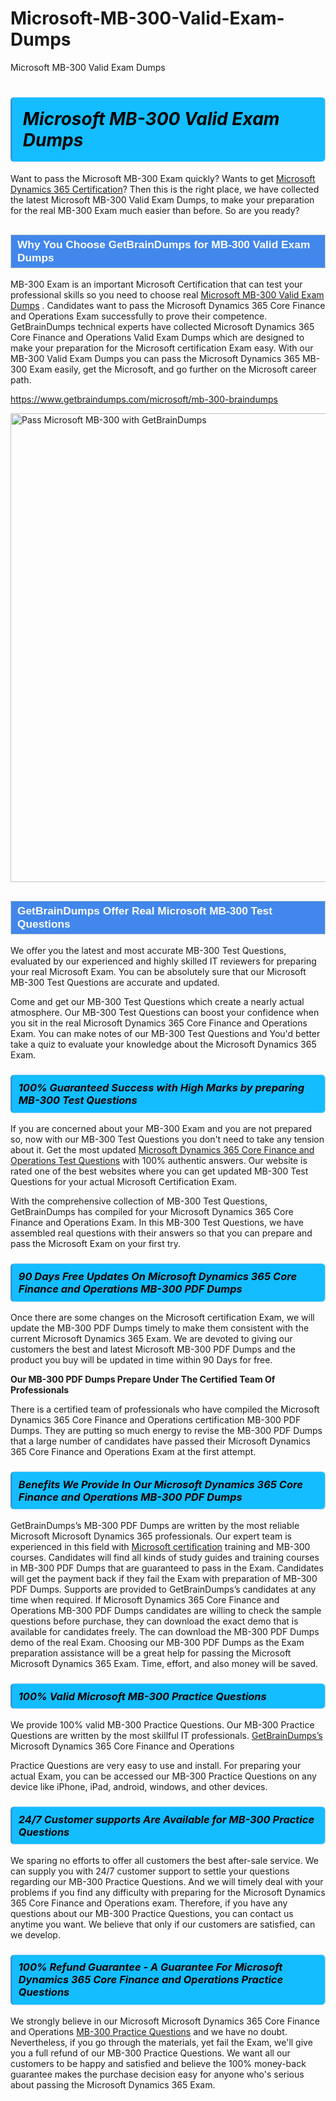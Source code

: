 # Microsoft-MB-300-Valid-Exam-Dumps
Microsoft MB-300 Valid Exam Dumps
<h1><strong><span style="display: block; color: #000000; background: #14BDFF; border: 0.5px solid #AED6F1; border-left: 3px solid #3498DB; padding: .6em; border-radius: 6px;">                     <em>Microsoft MB-300 <span class="exam_variation">Valid Exam Dumps</span> </em>                </span></strong>            </h1>                        <p>Want to pass the Microsoft MB-300 Exam quickly? Wants to get <a href="https://www.getbraindumps.com/microsoft/microsoft-dynamics-365-braindumps.html">Microsoft Dynamics 365 Certification</a>?  Then this is the right place, we have collected the             latest Microsoft MB-300 <span class="exam_variation">Valid Exam Dumps</span>, to make your preparation for the real MB-300 Exam much easier than before. So are you ready?</p>                        <h2 style="background: #4287ec; border: 1px solid #cccccc; padding: 5px 10px;">                <span style="color: #ffffff;">                    <span style="font-size: 11pt;">                        <span style="line-height: normal;">                            <span style="font-family: Calibri,sans-serif;">                                <strong>                                    <span style="font-size: 13.0pt;">Why You Choose GetBrainDumps for MB-300 <span class="exam_variation">Valid Exam Dumps</span></span>                                </strong>                            </span>                        </span>                    </span>                </span>            </h2>                        <p>MB-300 Exam is an important Microsoft Certification that can test your professional skills so you need to choose real <a href="https://www.getbraindumps.com/microsoft/mb-300-braindumps">Microsoft MB-300 <span class="exam_variation">Valid Exam Dumps</span></a> .             Candidates want to pass the Microsoft Dynamics 365 Core Finance and Operations Exam successfully to prove their competence. GetBrainDumps technical experts             have collected Microsoft Dynamics 365 Core Finance and Operations <span class="exam_variation">Valid Exam Dumps</span> which are designed to make your preparation for the Microsoft certification Exam easy. With our             MB-300 <span class="exam_variation">Valid Exam Dumps</span> you can pass the Microsoft Dynamics 365 MB-300 Exam easily, get the Microsoft, and go further on the Microsoft career path.</p>                        <p><a href="https://www.getbraindumps.com/microsoft/mb-300-braindumps">https://www.getbraindumps.com/microsoft/mb-300-braindumps</a></p>                        <p><a href="https://www.getbraindumps.com/"><img src="https://www.getbraindumps.com/images/get-updated-exam-questions-with-discount-getbraindumps.jpg" class="postImage" alt="Pass Microsoft MB-300 with GetBrainDumps" width="750"></a></p>                            <h2 style="background: #4287ec; border: 1px solid #cccccc; padding: 5px 10px;">                <span style="color: #ffffff;">                    <span style="font-size: 11pt;">                        <span style="line-height: normal;">                            <span style="font-family: Calibri,sans-serif;">                                <strong>                                    <span style="font-size: 13.0pt;">GetBrainDumps Offer Real Microsoft MB-300 <span class="exam_variation2">Test Questions</span></span>                                </strong>                            </span>                        </span>                    </span>                </span>            </h2>                        <p>We offer you the latest and most accurate MB-300 <span class="exam_variation2">Test Questions</span>, evaluated by our experienced and highly skilled IT reviewers for preparing your             real Microsoft Exam. You can be absolutely sure that our Microsoft MB-300 <span class="exam_variation2">Test Questions</span> are accurate and updated.</p>                        <p>Come and get our MB-300 <span class="exam_variation2">Test Questions</span> which create a nearly actual atmosphere. Our MB-300 <span class="exam_variation2">Test Questions</span> can boost your confidence when you sit             in the real Microsoft Dynamics 365 Core Finance and Operations Exam. You can make notes of our MB-300 <span class="exam_variation2">Test Questions</span> and You'd better take a quiz to evaluate             your knowledge about the Microsoft Dynamics 365 Exam.</p>                        <h3>                <strong>                    <span style="display: block; color: #000000; background: #14BDFF; border: 0.5px solid #AED6F1; border-left: 3px solid #3498DB; padding: .6em; border-radius: 6px;">                        <em>100% Guaranteed Success with High Marks by preparing MB-300 <span class="exam_variation2">Test Questions</span></em>                    </span>                </strong>            </h3>                        <p>If you are concerned about your MB-300 Exam and you are not prepared so, now with our MB-300 <span class="exam_variation2">Test Questions</span> you don't need to take any tension about it.            Get the most updated <a href="https://www.getbraindumps.com/microsoft/mb-300-braindumps">Microsoft Dynamics 365 Core Finance and Operations <span class="exam_variation2">Test Questions</span></a> with 100% authentic answers. Our website is rated one of the best websites where you can             get updated MB-300 <span class="exam_variation2">Test Questions</span> for your actual Microsoft Certification Exam.</p>                        <p>With the comprehensive collection of MB-300 <span class="exam_variation2">Test Questions</span>, GetBrainDumps has compiled for your Microsoft Dynamics 365 Core Finance and Operations Exam. In this MB-300 <span class="exam_variation2">Test Questions</span>,             we have assembled real questions with their answers so that you can prepare and pass the Microsoft Exam on your first try.</p>                        <h3>                <strong>                    <span style="display: block; color: #000000; background: #14BDFF; border: 0.5px solid #AED6F1; border-left: 3px solid #3498DB; padding: .6em; border-radius: 6px;">                        <em>90 Days Free Updates On Microsoft Dynamics 365 Core Finance and Operations MB-300 <span class="exam_variation3">PDF Dumps</span></em>                    </span>                </strong>            </h3>                        <p>Once there are some changes on the Microsoft certification Exam, we will update the MB-300 <span class="exam_variation3">PDF Dumps</span> timely to make them consistent with the current             Microsoft Dynamics 365 Exam. We are devoted to giving our customers the best and latest Microsoft MB-300 <span class="exam_variation3">PDF Dumps</span> and the product you buy             will be updated in time within 90 Days for free.</p>                        <p><strong>Our MB-300 <span class="exam_variation3">PDF Dumps</span> Prepare Under The Certified Team Of Professionals</strong></p>                        <p>There is a certified team of professionals who have compiled the Microsoft Dynamics 365 Core Finance and Operations certification             MB-300 <span class="exam_variation3">PDF Dumps</span>. They are putting so much energy to revise the MB-300 <span class="exam_variation3">PDF Dumps</span> that a large number of candidates have passed             their Microsoft Dynamics 365 Core Finance and Operations Exam  at the first attempt.</p>                        <h3>                <strong>                    <span style="display: block; color: #000000; background: #14BDFF; border: 0.5px solid #AED6F1; border-left: 3px solid #3498DB; padding: .6em; border-radius: 6px;">                        <em>Benefits We Provide In Our Microsoft Dynamics 365 Core Finance and Operations MB-300 <span class="exam_variation3">PDF Dumps</span></em>                    </span>                </strong>            </h3>                        <p>GetBrainDumps’s MB-300 <span class="exam_variation3">PDF Dumps</span> are written by the most reliable Microsoft Microsoft Dynamics 365 professionals. Our expert team is experienced in             this field with <a href="https://www.getbraindumps.com/microsoft-braindumps.html">Microsoft certification</a> training and MB-300 courses. Candidates will find all kinds of study guides and training courses in             MB-300 <span class="exam_variation3">PDF Dumps</span> that are guaranteed to pass in the Exam. Candidates will get the payment back if they fail the Exam with preparation of             MB-300 <span class="exam_variation3">PDF Dumps</span>. Supports are provided to GetBrainDumps’s candidates at any time when required. If Microsoft Dynamics 365 Core Finance and Operations             MB-300 <span class="exam_variation3">PDF Dumps</span> candidates are willing to check the sample questions before purchase, they can download the exact demo that is available             for candidates freely. The can download the MB-300 <span class="exam_variation3">PDF Dumps</span> demo of the real Exam. Choosing our MB-300 <span class="exam_variation3">PDF Dumps</span> as the Exam preparation             assistance will be a great help for passing the Microsoft Microsoft Dynamics 365 Exam. Time, effort, and also money will be saved.</p>                        <h3>                <strong>                    <span style="display: block; color: #000000; background: #14BDFF; border: 0.5px solid #AED6F1; border-left: 3px solid #3498DB; padding: .6em; border-radius: 6px;">                        <em>100% Valid Microsoft MB-300 <span class="exam_variation4">Practice Questions</span></em>                    </span>                </strong>            </h3>                        <p>We provide 100% valid MB-300 <span class="exam_variation4">Practice Questions</span>. Our MB-300 <span class="exam_variation4">Practice Questions</span> are written by the most skillful IT professionals. <a href="https://www.getbraindumps.com/">GetBrainDumps’s</a> Microsoft Dynamics 365 Core Finance and Operations</p>            <p> <span class="exam_variation4">Practice Questions</span> are very easy to use and install. For preparing your actual Exam, you can be accessed our MB-300 <span class="exam_variation4">Practice Questions</span> on any device like iPhone, iPad, android, windows, and other devices.</p>                        <h3>                <strong>                    <span style="display: block; color: #000000; background: #14BDFF; border: 0.5px solid #AED6F1; border-left: 3px solid #3498DB; padding: .6em; border-radius: 6px;">                        <em>24/7 Customer supports Are Available for MB-300 <span class="exam_variation4">Practice Questions</span></em>                    </span>                </strong>            </h3>                        <p>We sparing no efforts to offer all customers the best after-sale service. We can supply you with 24/7 customer support to settle your             questions regarding our MB-300 <span class="exam_variation4">Practice Questions</span>. And we will timely deal with your problems if you find any difficulty with preparing for the             Microsoft Dynamics 365 Core Finance and Operations exam. Therefore, if you have any questions about our MB-300 <span class="exam_variation4">Practice Questions</span>, you can contact us             anytime you want. We believe that only if our customers are satisfied, can we develop.</p>                        <h3>                <strong>                    <span style="display: block; color: #000000; background: #14BDFF; border: 0.5px solid #AED6F1; border-left: 3px solid #3498DB; padding: .6em; border-radius: 6px;">                        <em>100% Refund Guarantee - A Guarantee For Microsoft Dynamics 365 Core Finance and Operations <span class="exam_variation4">Practice Questions</span></em>                    </span>                </strong>            </h3>                        <p>We strongly believe in our Microsoft Microsoft Dynamics 365 Core Finance and Operations <a href="https://www.getbraindumps.com/microsoft/mb-300-braindumps">MB-300 <span class="exam_variation4">Practice Questions</span></a> and we have no doubt. Nevertheless, if you go through             the materials, yet fail the Exam, we'll give you a full refund of our MB-300 <span class="exam_variation4">Practice Questions</span>. We want all our customers to be happy and satisfied and             believe the 100% money-back guarantee makes the purchase decision easy for anyone who's serious about passing the Microsoft Dynamics 365 Exam.</p>                    
